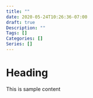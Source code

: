```yaml
---
title: ""
date: 2020-05-24T10:26:36-07:00
draft: true
Description: ""
Tags: []
Categories: []
Series: []
---
```


# Heading

This is sample content
